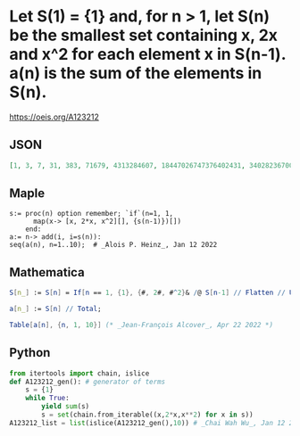 # Let S\(1\) \= \{1\} and, for n \> 1, let S\(n\) be the smallest set containing x, 2x and x^2 for each element x in S\(n\-1\)\. a\(n\) is the sum of the elements in S\(n\)\.
https://oeis.org/A123212
## JSON
```JSON
[1, 3, 7, 31, 383, 71679, 4313284607, 18447026747376402431, 340282367000167840050178713574329810943, 115792089237316195429848086745536112650120661123018741407845920610578123980799]
```
## Maple
```Maple
s:= proc(n) option remember; `if`(n=1, 1,
      map(x-> [x, 2*x, x^2][], {s(n-1)})[])
    end:
a:= n-> add(i, i=s(n)):
seq(a(n), n=1..10);  # _Alois P. Heinz_, Jan 12 2022
```
## Mathematica
```Mathematica
S[n_] := S[n] = If[n == 1, {1}, {#, 2#, #^2}& /@ S[n-1] // Flatten // Union];
```
```Mathematica
a[n_] := S[n] // Total;
```
```Mathematica
Table[a[n], {n, 1, 10}] (* _Jean-François Alcover_, Apr 22 2022 *)
```
## Python
```Python
from itertools import chain, islice
def A123212_gen(): # generator of terms
    s = {1}
    while True:
        yield sum(s)
        s = set(chain.from_iterable((x,2*x,x**2) for x in s))
A123212_list = list(islice(A123212_gen(),10)) # _Chai Wah Wu_, Jan 12 2022
```
